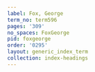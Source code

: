```yaml
---
label: Fox, George
term_no: term596
pages: '309'
no_spaces: FoxGeorge
pid: foxgeorge
order: '0295'
layout: generic_index_term
collection: index-headings
---
```

